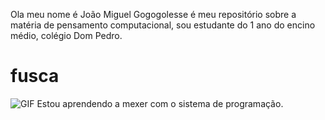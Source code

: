  Ola meu nome é João Miguel Gogogolesse é meu repositório sobre a matéria de pensamento computacional, sou estudante do 1 ano do encino médio, colégio Dom Pedro.
# fusca

![GIF](https://i.giphy.com/media/v1.Y2lkPTc5MGI3NjExNnZ1M3Nod3c1bDI5YTNhbTFyNWIydHgyOTF3bzY2N290OHd5dWIxcSZlcD12MV9pbnRlcm5hbF9naWZfYnlfaWQmY3Q9Zw/14e201BWwbptXY86O9/giphy.gif)
Estou aprendendo a mexer com o sistema de programação.

